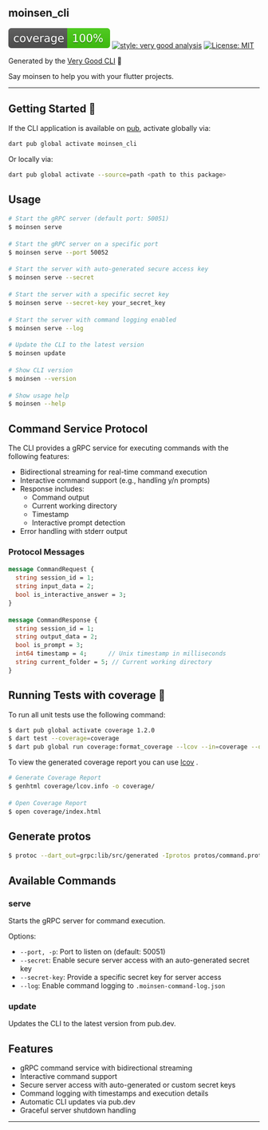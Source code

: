## moinsen_cli

![coverage][coverage_badge]
[![style: very good analysis][very_good_analysis_badge]][very_good_analysis_link]
[![License: MIT][license_badge]][license_link]

Generated by the [Very Good CLI][very_good_cli_link] 🤖

Say moinsen to help you with your flutter projects.

---

## Getting Started 🚀

If the CLI application is available on [pub](https://pub.dev), activate globally via:

```sh
dart pub global activate moinsen_cli
```

Or locally via:

```sh
dart pub global activate --source=path <path to this package>
```

## Usage

```sh
# Start the gRPC server (default port: 50051)
$ moinsen serve

# Start the gRPC server on a specific port
$ moinsen serve --port 50052

# Start the server with auto-generated secure access key
$ moinsen serve --secret

# Start the server with a specific secret key
$ moinsen serve --secret-key your_secret_key

# Start the server with command logging enabled
$ moinsen serve --log

# Update the CLI to the latest version
$ moinsen update

# Show CLI version
$ moinsen --version

# Show usage help
$ moinsen --help
```

## Command Service Protocol

The CLI provides a gRPC service for executing commands with the following features:

- Bidirectional streaming for real-time command execution
- Interactive command support (e.g., handling y/n prompts)
- Response includes:
  - Command output
  - Current working directory
  - Timestamp
  - Interactive prompt detection
- Error handling with stderr output

### Protocol Messages

```protobuf
message CommandRequest {
  string session_id = 1;
  string input_data = 2;
  bool is_interactive_answer = 3;
}

message CommandResponse {
  string session_id = 1;
  string output_data = 2;
  bool is_prompt = 3;
  int64 timestamp = 4;      // Unix timestamp in milliseconds
  string current_folder = 5; // Current working directory
}
```

## Running Tests with coverage 🧪

To run all unit tests use the following command:

```sh
$ dart pub global activate coverage 1.2.0
$ dart test --coverage=coverage
$ dart pub global run coverage:format_coverage --lcov --in=coverage --out=coverage/lcov.info
```

To view the generated coverage report you can use [lcov](https://github.com/linux-test-project/lcov)
.

```sh
# Generate Coverage Report
$ genhtml coverage/lcov.info -o coverage/

# Open Coverage Report
$ open coverage/index.html
```

## Generate protos

```sh
$ protoc --dart_out=grpc:lib/src/generated -Iprotos protos/command.proto
```

## Available Commands

### serve
Starts the gRPC server for command execution.

Options:
- `--port, -p`: Port to listen on (default: 50051)
- `--secret`: Enable secure server access with an auto-generated secret key
- `--secret-key`: Provide a specific secret key for server access
- `--log`: Enable command logging to `.moinsen-command-log.json`

### update
Updates the CLI to the latest version from pub.dev.

## Features

- gRPC command service with bidirectional streaming
- Interactive command support
- Secure server access with auto-generated or custom secret keys
- Command logging with timestamps and execution details
- Automatic CLI updates via pub.dev
- Graceful server shutdown handling

---

[coverage_badge]: coverage_badge.svg
[license_badge]: https://img.shields.io/badge/license-MIT-blue.svg
[license_link]: https://opensource.org/licenses/MIT
[very_good_analysis_badge]: https://img.shields.io/badge/style-very_good_analysis-B22C89.svg
[very_good_analysis_link]: https://pub.dev/packages/very_good_analysis
[very_good_cli_link]: https://github.com/VeryGoodOpenSource/very_good_cli